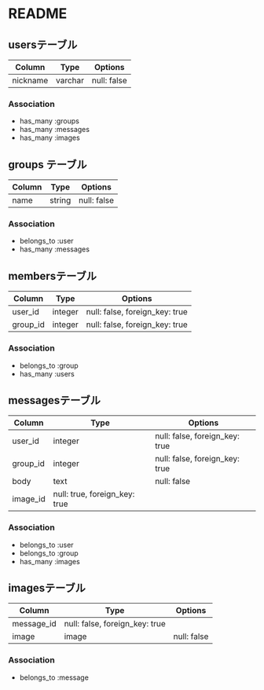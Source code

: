 # README

## usersテーブル

|Column|Type|Options|
|------|----|-------|
|nickname|varchar|null: false|

### Association
- has_many :groups
- has_many :messages
- has_many :images

## groups テーブル

|Column|Type|Options|
|------|----|-------|
|name|string|null: false|

### Association
- belongs_to :user
- has_many :messages

## membersテーブル

|Column|Type|Options|
|------|----|-------|
|user_id|integer|null: false, foreign_key: true|
|group_id|integer|null: false, foreign_key: true|

### Association
- belongs_to :group
- has_many :users

## messagesテーブル

|Column|Type|Options|
|------|----|-------|
|user_id|integer|null: false, foreign_key: true|
|group_id|integer|null: false, foreign_key: true|
|body|text|null: false|
|image_id|null: true, foreign_key: true|

### Association
- belongs_to :user
- belongs_to :group
- has_many :images


## imagesテーブル

|Column|Type|Options|
|------|----|-------|
|message_id|null: false, foreign_key: true|
|image|image|null: false|


### Association
- belongs_to :message




